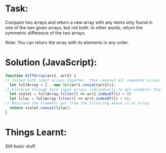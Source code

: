 # Task:
Compare two arrays and return a new array with any items only found in one of the two given arrays, but not both. In other words, return the symmetric difference of the two arrays.

Note: You can return the array with its elements in any order.
# Solution (JavaScript):
```javascript
function diffArray(arr1, arr2) {
// Joined both input arrays together, then removed all repeated values in it. Returned an array.
  let fullArray = [...new Set(arr1.concat(arr2))];
// Filtered through both input arrays individually to get elements that weren't in them, but was in the joint array
  let violet = fullArray.filter(l => arr1.indexOf(l) < 0)
  let lilac = fullArray.filter(l => arr2.indexOf(l) < 0);
// Returned the elements got from the filtering above in an array.
  return violet.concat(lilac);
}
```
# Things Learnt:
Still basic stuff.
